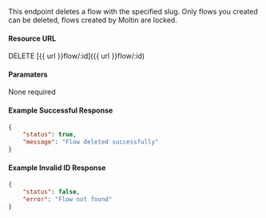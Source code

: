 <!--
@title DELETE flow/:slug
@author Moltin Ltd
@description Deletes a flow with a given slug

@sidebar 1
@family Flow
@rate No
@auth Yes
@format JSON
@http DELETE
@version beta
-->
This endpoint deletes a flow with the specified slug. Only flows you created can be deleted, flows created by Moltin are locked.

#### Resource URL
DELETE [{{ url }}flow/:id]({{ url }}flow/:id)


#### Paramaters
None required

<!--code-->
#### Example Successful Response
``` json
{
    "status": true,
    "message": "Flow deleted successfully"
}
```


#### Example Invalid ID Response
``` json
{
    "status": false,
    "error": "Flow not found"
}
```
<!--/code-->